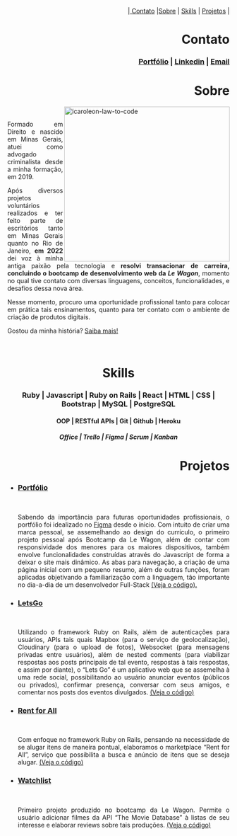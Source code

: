 <p align="right">
  |<a href="#heading-contato"> Contato</a> 
  |<a href="#heading-sobre">Sobre</a> |
  <a href="#heading-skills"> Skills</a> |
  <a href="#heading-projetos"> Projetos</a> |
</p>

<h1 align="right" id="heading-contato"> Contato </h1> 
  <h3 align="right"><a href="https://icaroleon.dev/" target="blank">Portfólio</a> |
    <a href="https://www.linkedin.com/in/icaroleon" target="_blank">Linkedin</a> |
    <a href = "mailto:icvieiramg@gmail.com"> Email </a> 
  </h3>

<h1 align="right" id="heading-sobre"> Sobre </h1>
<div>
 <img src="https://i.ibb.co/NLpDRCr/6358887-preview-rev-1-1.png" alt="icaroleon-law-to-code" align="right" height="350px" width="375px">
  <br>
  <p align="justify"> Formado em Direito e nascido em Minas Gerais, atuei como advogado criminalista desde a minha formação, em 2019. </p>
  <p align="justify"> Após diversos projetos voluntários realizados e ter feito parte de escritórios tanto em Minas Gerais quanto no Rio de Janeiro, <strong> em 2022 </strong> dei voz à minha antiga paixão pela tecnologia e<strong> resolvi transacionar de carreira, concluindo  o bootcamp de desenvolvimento web da <em> Le Wagon</strong></em>, momento no qual tive contato com diversas linguagens, conceitos, funcionalidades, e desafios dessa nova área. </p>
  <p align="justify"> Nesse momento, procuro uma oportunidade profissional tanto para colocar em prática tais ensinamentos, quanto para ter contato com o ambiente de criação de produtos digitais. </p>
  <p align="justify"> Gostou da minha história? <a href="https://icaroleon.dev/"> Saiba mais! </a></p>
</div>
<br>
<h1 align="center" id="heading-skills"> Skills </h1> 

  <h3 align="center"> Ruby | Javascript | Ruby on Rails | React | HTML | CSS | Bootstrap | MySQL | PostgreSQL  </h3>
  <h4 align="center"> OOP | RESTful APIs | Git | Github | Heroku </h4>
  <h5 align="center"> Office | Trello | Figma | Scrum | Kanban </h5>


<h1 align="right" id="heading-projetos"> Projetos </h1> 
<ul>
  <li><h3><a href="https://icaroleon.dev" target="_blank"> Portfólio </a></h3></li>
    <br>
    <p align="justify">Sabendo da importância para futuras oportunidades profissionais, o portfólio foi idealizado no <a href="https://www.figma.com/file/oFcPji135OTxtGRWmgIJyA/Portf%C3%B3lio?node-id=0%3A1" target="_blank"> Figma</a>  desde o ínicio. Com intuito de criar uma marca pessoal, se assemelhando ao design do currículo, o primeiro projeto pessoal após Bootcamp da Le Wagon, além de contar com responsividade dos menores para os maiores dispositivos, também envolve funcionalidades construídas através do Javascript de forma a deixar o site mais dinâmico. As abas para navegação, a criação de uma página inicial com um pequeno resumo, além de outras funções, foram aplicadas objetivando a familiarização com a linguagem, tão importante no dia-a-dia de um desenvolvedor Full-Stack  <a href="https://github.com/icaroleon/icaroleon.github.io">(Veja o código).</a> <p>

  <li><h3><a href="https://www.letsgo-social.com.br" target="_blank"> LetsGo </a></h3></li>
    <br>
    <p align="justify">Utilizando o framework Ruby on Rails, além de autenticações para usuários, APIs tais quais Mapbox (para o serviço de geolocalização), Cloudinary (para o upload de fotos), Websocket (para mensagens privadas entre usuários), além de nested comments (para viabilizar respostas aos posts principais de tal evento, respostas à tais respostas, e assim por diante), o “Lets Go” é um aplicativo web que se assemelha à uma rede social, possibilitando ao usuário anunciar eventos (públicos ou privados), confirmar presença, conversar com seus amigos, e comentar nos posts dos eventos divulgados. <a href="https://github.com/lucca1998byu/letsgo"> (Veja o código)</a> <p>
  
  <li><h3><a href="https://rent-for-all.herokuapp.com"> Rent for All </a></h3></li>
    <br>
    <p align="justify">Com enfoque no framework Ruby on Rails, pensando na necessidade de se alugar itens de maneira pontual, elaboramos o  marketplace “Rent for All”, serviço que possibilita a busca e anúncio de itens que se deseja alugar.
 <a href="https://github.com/gessicahug/rent_for_all"> (Veja o código)</a> <p>
  
   <li><h3><a href="#"> Watchlist </a></h3></li>
    <br>
    <p align="justify">Primeiro projeto produzido no bootcamp da Le Wagon. Permite o usuário adicionar filmes da API “The Movie Database” à listas de seu interesse e elaborar reviews sobre tais produções.
    <a href="https://www.letsgo-social.com.br"> (Veja o código)</a> <p>
</ul>


          
          
